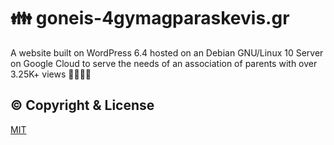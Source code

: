 # 👪 goneis-4gymagparaskevis.gr
A website built on WordPress 6.4 hosted on an Debian GNU/Linux 10 Server on Google Cloud to serve the needs of an association of parents with over 3.25K+ views 👨‍👩‍👧‍👦

## © Copyright & License
[MIT](https://github.com/paraskevasleivadaros/goneis-4gymagparaskevis.gr/blob/main/LICENSE)
